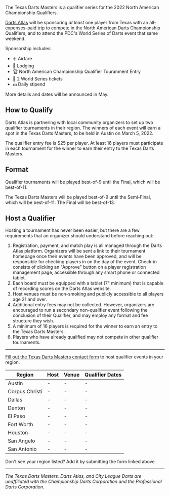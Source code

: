 The Texas Darts Masters is a qualifier series for the 2022 North American Championship Qualifiers.

[Darts Atlas](https://dartsatlas.com) will be sponsoring *at least* one player from Texas with an all-expenses-paid trip to compete in the North American Darts Championship Qualifiers, and to attend the PDC's World Series of Darts event that same weekend.

Sponsorship includes:

- :airplane: Airfare
- :hotel: Lodging
- :trophy: North American Championship Qualifier Touranment Entry
- :ticket: 2 World Series tickets
- :dollar: Daily stipend

More details and dates will be announced in May.

## How to Qualify

Darts Atlas is partnering with local community organizers to set up two qualifier tournaments in their region. The winners of each event will earn a spot in the Texas Darts Masters, to be held in Austin on March 5, 2022.

The qualifier entry fee is $25 per player. At least 16 players must participate in each tournament for the winner to earn their entry to the Texas Darts Masters.

## Format

Qualifier tournaments will be played best-of-9 until the Final, which will be best-of-11.

The Texas Darts Masters will be played best-of-9 until the Semi-Final, which will be best-of-11. The Final will be best-of-13.

## Host a Qualifier

Hosting a tournament has never been easier, but there are a few requirements that an organizer should understand before reaching out:

1. Registration, payment, and match play is all managed through the Darts Atlas platform. Organizers will be sent a link to their tournament homepage once their events have been approved, and will be responsible for checking players in on the day of the event. Check-in consists of clicking an "Approve" button on a player registration management page, accessible through any smart phone or connected tablet.
2. Each board must be equipped with a tablet (7" minimum) that is capable of recording scores on the Darts Atlas website.
3. Host venues must be non-smoking and publicly accessible to all players age 21 and over.
4. Additional entry fees may not be collected. However, organizers are encouraged to run a secondary non-qualifier event following the conclusion of their Qualifier, and may employ any format and fee structure they wish.
5. A minimum of 16 players is required for the winner to earn an entry to the Texas Darts Masters.
6. Players who have already qualified may not compete in other qualifier tournaments.

---

[Fill out the Texas Darts Masters contact form](https://www.cityleaguedarts.com/texas-darts-masters) to host qualifier events in your region.

| Region         | Host | Venue | Qualifier Dates |
| -------------- | ---- | ----- | --------------- |
| Austin         | -    | -     | -               |
| Corpus Christi | -    | -     | -               |
| Dallas         | -    | -     | -               |
| Denton         | -    | -     | -               |
| El Paso        | -    | -     | -               |
| Fort Worth     | -    | -     | -               |
| Houston        | -    | -     | -               |
| San Angelo     | -    | -     | -               |
| San Antonio    | -    | -     | -               |

Don't see your region listed? Add it by submitting the form linked above.

---

_The Texas Darts Masters, Darts Atlas, and City League Darts are unaffiliated with the Championship Darts Corporation and the Professional Darts Corporation._

